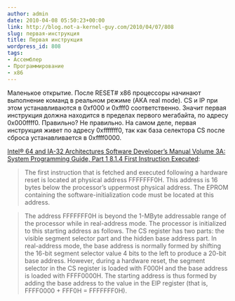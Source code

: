 ```yaml
---
author: admin
date: 2010-04-08 05:50:23+00:00
link: http://blog.not-a-kernel-guy.com/2010/04/07/808
slug: первая-инструкция
title: Первая инструкция
wordpress_id: 808
tags:
- Ассемблер
- Программирование
- x86
---
```


Маленькое открытие. После RESET# x86 процессоры начинают выполнение команд в реальном режиме (AKA real mode). CS и IP при этом устанавливаются в 0xf000 и 0xfff0 соответственно. Значит первая инструкция должна находится в пределах первого мегабайта, по адресу 0x000ffff0. Правильно? Не правильно. На самом деле, первая инструкция живет по адресу 0xfffffff0, так как база селектора CS после сброса устанавливается в 0xffff0000.

[Intel® 64 and IA-32 Architectures Software Developer’s Manual
Volume 3A: System Programming Guide, Part 1
8.1.4 First Instruction Executed](http://www.intel.com/Assets/PDF/manual/253668.pdf):

> The first instruction that is fetched and executed following a hardware reset is located at physical address FFFFFFF0H. This address is 16 bytes below the processor’s uppermost physical address. The EPROM containing the software-initialization code must be located at this address.

> The address FFFFFFF0H is beyond the 1-MByte addressable range of the processor while in real-address mode. The processor is initialized to this starting address as follows. The CS register has two parts: the visible segment selector part and the hidden base address part. In real-address mode, the base address is normally formed by shifting the 16-bit segment selector value 4 bits to the left to produce a 20-bit base address. However, during a hardware reset, the segment selector in the CS register is loaded with F000H and the base address is loaded with FFFF0000H. The starting address is thus formed by adding the base address to the value in the EIP register (that is, FFFF0000 + FFF0H = FFFFFFF0H).
